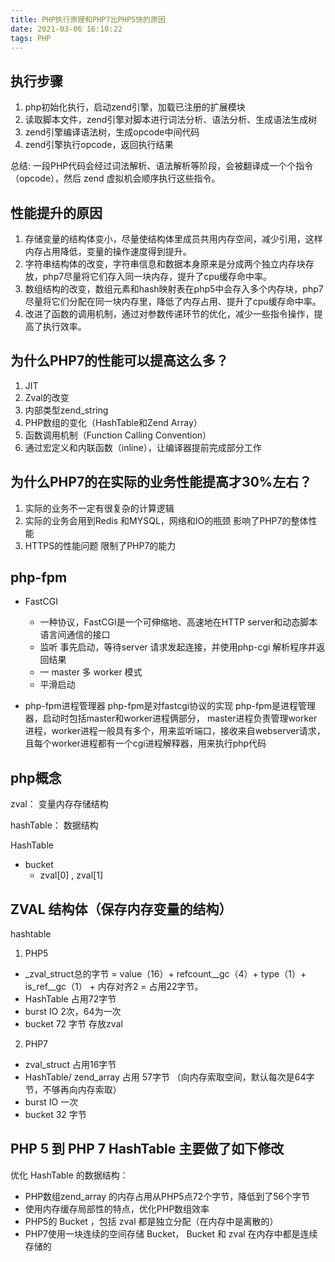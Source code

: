 ```yaml
---
title: PHP执行原理和PHP7比PHP5快的原因
date: 2021-03-06 16:10:22
tags: PHP
---
```


## 执行步骤
1. php初始化执行，启动zend引擎，加载已注册的扩展模块
2. 读取脚本文件，zend引擎对脚本进行词法分析、语法分析、生成语法生成树
3. zend引擎编译语法树，生成opcode中间代码
4. zend引擎执行opcode，返回执行结果

总结:
一段PHP代码会经过词法解析、语法解析等阶段，会被翻译成一个个指令（opcode），然后 zend 虚拟机会顺序执行这些指令。


## 性能提升的原因
1. 存储变量的结构体变小，尽量使结构体里成员共用内存空间，减少引用，这样内存占用降低，变量的操作速度得到提升。
2. 字符串结构体的改变，字符串信息和数据本身原来是分成两个独立内存块存放，php7尽量将它们存入同一块内存，提升了cpu缓存命中率。
3. 数组结构的改变，数组元素和hash映射表在php5中会存入多个内存块，php7尽量将它们分配在同一块内存里，降低了内存占用、提升了cpu缓存命中率。
4. 改进了函数的调用机制，通过对参数传递环节的优化，减少一些指令操作，提高了执行效率。

## 为什么PHP7的性能可以提高这么多？
1. JIT
2. Zval的改变
3. 内部类型zend_string
4. PHP数组的变化（HashTable和Zend Array）
5. 函数调用机制（Function Calling Convention）
6. 通过宏定义和内联函数（inline），让编译器提前完成部分工作


## 为什么PHP7的在实际的业务性能提高才30%左右？
1. 实际的业务不一定有很复杂的计算逻辑
2. 实际的业务会用到Redis 和MYSQL，网络和IO的瓶颈 影响了PHP7的整体性能
3. HTTPS的性能问题 限制了PHP7的能力


## php-fpm

- FastCGI
    - 一种协议，FastCGI是一个可伸缩地、高速地在HTTP server和动态脚本语言间通信的接口
    - 监听 事先启动，等待server 请求发起连接，并使用php-cgi 解析程序并返回结果
    - 一 master 多 worker 模式
    - 平滑启动
    
    
- php-fpm进程管理器
    php-fpm是对fastcgi协议的实现
    php-fpm是进程管理器，启动时包括master和worker进程俩部分，
    master进程负责管理worker进程，worker进程一般具有多个，用来监听端口，接收来自webserver请求，且每个worker进程都有一个cgi进程解释器，用来执行php代码

## php概念

zval： 变量内存存储结构

hashTable： 数据结构

HashTable 
   - bucket 
        - zval[0] , zval[1]


##  ZVAL 结构体（保存内存变量的结构）
hashtable 

1. PHP5 

- _zval_struct总的字节 = value（16）+ refcount__gc（4）+ type（1）+ is_ref__gc（1） + 内存对齐2 = 占用22字节。
- HashTable 占用72字节
- burst IO  2次，64为一次
- bucket  72 字节 存放zval

2. PHP7

- zval_struct 占用16字节
- HashTable/ zend_array  占用 57字节 （向内存索取空间，默认每次是64字节，不够再向内存索取）
- burst IO  一次
- bucket  32 字节



## PHP 5 到 PHP 7 HashTable 主要做了如下修改

优化 HashTable 的数据结构：
- PHP数组zend_array 的内存占用从PHP5点72个字节，降低到了56个字节
- 使用内存缓存局部性的特点，优化PHP数组效率
- PHP5的 Bucket ，包括 zval 都是独立分配（在内存中是离散的）
- PHP7使用一块连续的空间存储 Bucket， Bucket 和 zval 在内存中都是连续存储的